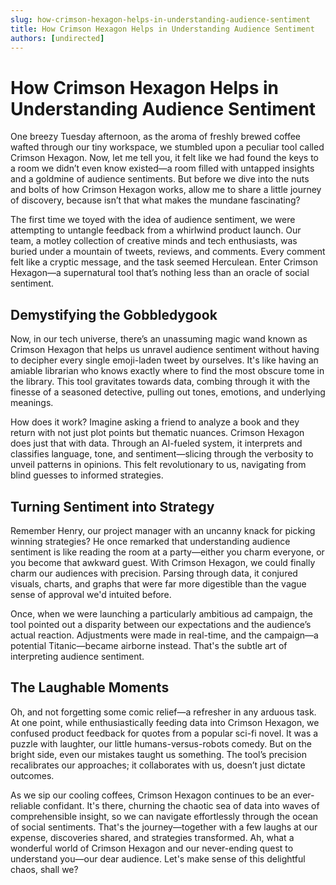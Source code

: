 ```yaml
---
slug: how-crimson-hexagon-helps-in-understanding-audience-sentiment
title: How Crimson Hexagon Helps in Understanding Audience Sentiment
authors: [undirected]
---
```


# How Crimson Hexagon Helps in Understanding Audience Sentiment

One breezy Tuesday afternoon, as the aroma of freshly brewed coffee wafted through our tiny workspace, we stumbled upon a peculiar tool called Crimson Hexagon. Now, let me tell you, it felt like we had found the keys to a room we didn’t even know existed—a room filled with untapped insights and a goldmine of audience sentiments. But before we dive into the nuts and bolts of how Crimson Hexagon works, allow me to share a little journey of discovery, because isn’t that what makes the mundane fascinating?

The first time we toyed with the idea of audience sentiment, we were attempting to untangle feedback from a whirlwind product launch. Our team, a motley collection of creative minds and tech enthusiasts, was buried under a mountain of tweets, reviews, and comments. Every comment felt like a cryptic message, and the task seemed Herculean. Enter Crimson Hexagon—a supernatural tool that’s nothing less than an oracle of social sentiment. 

## Demystifying the Gobbledygook

Now, in our tech universe, there’s an unassuming magic wand known as Crimson Hexagon that helps us unravel audience sentiment without having to decipher every single emoji-laden tweet by ourselves. It's like having an amiable librarian who knows exactly where to find the most obscure tome in the library. This tool gravitates towards data, combing through it with the finesse of a seasoned detective, pulling out tones, emotions, and underlying meanings.

How does it work? Imagine asking a friend to analyze a book and they return with not just plot points but thematic nuances. Crimson Hexagon does just that with data. Through an AI-fueled system, it interprets and classifies language, tone, and sentiment—slicing through the verbosity to unveil patterns in opinions. This felt revolutionary to us, navigating from blind guesses to informed strategies.

## Turning Sentiment into Strategy

Remember Henry, our project manager with an uncanny knack for picking winning strategies? He once remarked that understanding audience sentiment is like reading the room at a party—either you charm everyone, or you become that awkward guest. With Crimson Hexagon, we could finally charm our audiences with precision. Parsing through data, it conjured visuals, charts, and graphs that were far more digestible than the vague sense of approval we'd intuited before. 

Once, when we were launching a particularly ambitious ad campaign, the tool pointed out a disparity between our expectations and the audience’s actual reaction. Adjustments were made in real-time, and the campaign—a potential Titanic—became airborne instead. That's the subtle art of interpreting audience sentiment.

## The Laughable Moments

Oh, and not forgetting some comic relief—a refresher in any arduous task. At one point, while enthusiastically feeding data into Crimson Hexagon, we confused product feedback for quotes from a popular sci-fi novel. It was a puzzle with laughter, our little humans-versus-robots comedy. But on the bright side, even our mistakes taught us something. The tool’s precision recalibrates our approaches; it collaborates with us, doesn’t just dictate outcomes.

As we sip our cooling coffees, Crimson Hexagon continues to be an ever-reliable confidant. It's there, churning the chaotic sea of data into waves of comprehensible insight, so we can navigate effortlessly through the ocean of social sentiments. That's the journey—together with a few laughs at our expense, discoveries shared, and strategies transformed. Ah, what a wonderful world of Crimson Hexagon and our never-ending quest to understand you—our dear audience. Let's make sense of this delightful chaos, shall we?